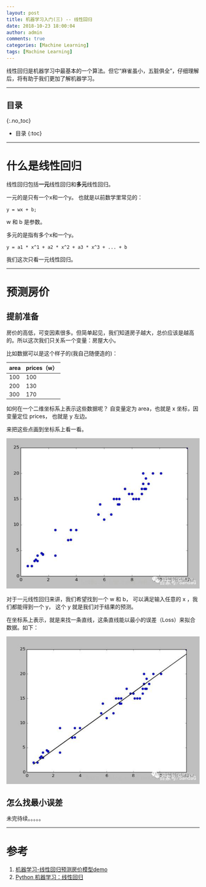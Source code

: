 ```yaml
---
layout: post
title: 机器学习入门(三) -- 线性回归
date: 2018-10-23 18:00:04
author: admin
comments: true
categories: [Machine Learning]
tags: [Machine Learning]
---
```


线性回归是机器学习中最基本的一个算法。但它“麻雀虽小，五脏俱全”，仔细理解后，将有助于我们更加了解机器学习。

<!-- more -->

---
## 目录
{:.no_toc}

* 目录
{:toc}
---

# 什么是线性回归

线性回归包括**一元**线性回归和**多元**线性回归。

一元的是只有一个x和一个y。 也就是以前数学里常见的： 
```
y = wx + b;
```

w 和 b 是参数。


多元的是指有多个x和一个y。
```
y = a1 * x^1 + a2 * x^2 + a3 * x^3 + ... + b
```

我们这次只看一元线性回归。

--- 

# 预测房价

## 提前准备

房价的高低，可变因素很多。但简单起见，我们知道房子越大，总价应该是越高的。所以这次我们只关系一个变量：房屋大小。

比如数据可以是这个样子的(我自己随便造的)：

| area | prices（w）|
| --- | --- |
| 100 | 100 |
| 200 | 130 |
| 300 | 170 |

如何在一个二维坐标系上表示这些数据呢？ 自变量定为 area，也就是 x 坐标，因变量定位 prices， 也就是 y 左边。
 
来把这些点画到坐标系上看一看。

[![](/images/posts/linear-regression-data1.jpg)](/images/posts/linear-regression-data1.jpg)


对于一元线性回归来讲，我们希望找到一个 w 和 b， 可以满足输入任意的 x ，我们都能得到一个 y， 这个 y 就是我们对于结果的预测。

在坐标系上表示，就是来找一条直线，这条直线能以最小的误差（Loss）来拟合数据。如下：

[![](/images/posts/linear-regression-data2.jpg)](/images/posts/linear-regression-data2.jpg)

## 怎么找最小误差

未完待续。。。。。

---

# 参考

1. [机器学习-线性回归预测房价模型demo](https://www.jianshu.com/p/928b95645757)
2. [Python 机器学习：线性回归](https://baijiahao.baidu.com/s?id=1602127602901158968&wfr=spider&for=pc)
